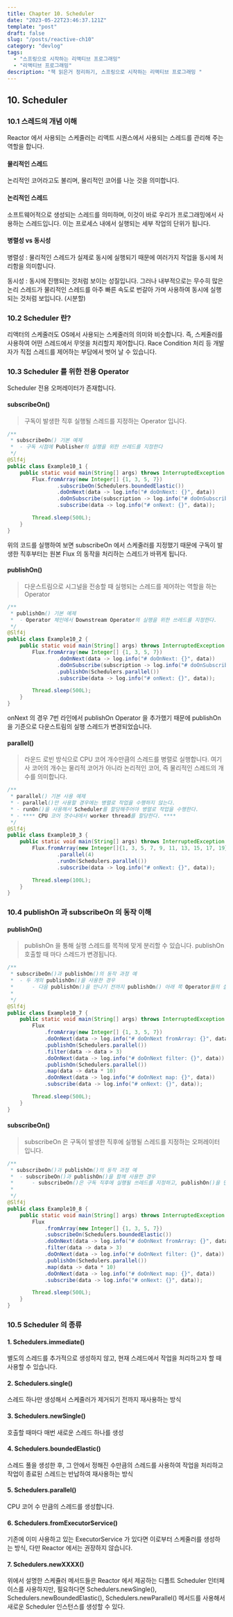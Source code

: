 ```yaml
---
title: Chapter 10. Scheduler
date: "2023-05-22T23:46:37.121Z"
template: "post"
draft: false
slug: "/posts/reactive-ch10"
category: "devlog"
tags:
  - "스프링으로 시작하는 리액티브 프로그래밍"
  - "리액티브 프로그래밍"
description: "책 읽은거 정리하기, 스프링으로 시작하는 리액티브 프로그래밍 "
---
```


## 10. Scheduler

### 10.1 스레드의 개념 이해 
Reactor 에서 사용되는 스케줄러는 리액트 시퀀스에서 사용되는 스레드를 관리해 주는 역할을 합니다. 

#### 물리적인 스레드 
논리적인 코어라고도 불리며, 물리적인 코어를 나눈 것을 의미합니다. 

#### 논리적인 스레드 
소프트웨어적으로 생성되는 스레드를 의미하며, 이것이 바로 우리가 프로그래밍에서 사용하는 스레드입니다. 이는 프로세스 내에서 실행되는 세부 작업의 단위가 됩니다. 

#### 병렬성 vs 동시성
병렬성 : 물리적인 스레드가 실제로 동시에 실행되기 때문에 여러가지 작업을 동시에 처리함을 의미합니다.

동시성 : 동시에 진행되는 것처럼 보이는 성질입니다. 그러나 내부적으로는 무수히 많은 논리 스레드가 물리적인 스레드를 아주 빠른 속도로 번갈아 가며 사용하여 동시에 실행되는 것처럼 보입니다. (시분할)

### 10.2 Scheduler 란?
리액터의 스케줄러도 OS에서 사용되는 스케줄러의 의미와 비슷합니다. 즉, 스케줄러를 사용하여 어떤 스레드에서 무엇을 처리할지 제어합니다. Race Condition 처리 등 개발자가 직접 스레드를 제어하는 부담에서 벗어 날 수 있습니다. 

### 10.3 Scheduler 를 위한 전용 Operator
Scheduler 전용 오퍼레이터가 존재합니다.

#### subscribeOn()
> 구독이 발생한 직후 실행될 스레드를 지정하는 Operator 입니다. 
~~~java
/**
 * subscribeOn() 기본 예제
 *  - 구독 시점에 Publisher의 실행을 위한 쓰레드를 지정한다
 */
@Slf4j
public class Example10_1 {
    public static void main(String[] args) throws InterruptedException {
        Flux.fromArray(new Integer[] {1, 3, 5, 7})
                .subscribeOn(Schedulers.boundedElastic())
                .doOnNext(data -> log.info("# doOnNext: {}", data))
                .doOnSubscribe(subscription -> log.info("# doOnSubscribe"))
                .subscribe(data -> log.info("# onNext: {}", data));

        Thread.sleep(500L);
    }
}
~~~

위의 코드를 실행하여 보면 subscribeOn 에서 스케줄러를 지정했기 때문에 구독이 발생한 직후부터는 원본 Flux 의 동작을 처리하는 스레드가 바뀌게 됩니다.

#### publishOn()
> 다운스트림으로 시그널을 전송할 때 실행되는 스레드를 제어하는 역할을 하는 Operator 

~~~java
/**
 * publishOn() 기본 예제
 *  - Operator 체인에서 Downstream Operator의 실행을 위한 쓰레드를 지정한다.
 */
@Slf4j
public class Example10_2 {
    public static void main(String[] args) throws InterruptedException {
        Flux.fromArray(new Integer[] {1, 3, 5, 7})
                .doOnNext(data -> log.info("# doOnNext: {}", data))
                .doOnSubscribe(subscription -> log.info("# doOnSubscribe"))
                .publishOn(Schedulers.parallel())
                .subscribe(data -> log.info("# onNext: {}", data));

        Thread.sleep(500L);
    }
}
~~~

onNext 의 경우 7번 라인에서 publishOn Operator 을 추가했기 때문에 publishOn 을 기준으로 다운스트림의 실행 스레드가 변경되었습니다.

#### parallel()
> 라운드 로빈 방식으로 CPU 코어 개수만큼의 스레드를 병렬로 실행합니다. 여기사 코어의 개수는 물리적 코어가 아니라 논리적인 코어, 즉 물리적인 스레드의 개수를 의미합니다. 

~~~java
/**
 * parallel() 기본 사용 예제
 * - parallel()만 사용할 경우에는 병렬로 작업을 수행하지 않는다.
 * - runOn()을 사용해서 Scheduler를 할당해주어야 병렬로 작업을 수행한다.
 * - **** CPU 코어 갯수내에서 worker thread를 할당한다. ****
 */
@Slf4j
public class Example10_3 {
    public static void main(String[] args) throws InterruptedException {
        Flux.fromArray(new Integer[]{1, 3, 5, 7, 9, 11, 13, 15, 17, 19})
                .parallel(4)
                .runOn(Schedulers.parallel())
                .subscribe(data -> log.info("# onNext: {}", data));

        Thread.sleep(100L);
    }
}
~~~

### 10.4 publishOn 과 subscribeOn 의 동작 이해 

#### publishOn()
> publishOn 을 통해 실행 스레드를 목적에 맞게 분리할 수 있습니다. publishOn 호출할 때 마다 스레드가 변경됩니다.

~~~java
/**
 * subscribeOn()과 publishOn()의 동작 과정 예
 *  - 두 개의 publishOn()을 사용한 경우
 *      - 다음 publishOn()을 만나기 전까지 publishOn() 아래 쪽 Operator들의 실행 쓰레드를 변경한다.
 *
 */
@Slf4j
public class Example10_7 {
    public static void main(String[] args) throws InterruptedException {
        Flux
            .fromArray(new Integer[] {1, 3, 5, 7})
            .doOnNext(data -> log.info("# doOnNext fromArray: {}", data))
            .publishOn(Schedulers.parallel())
            .filter(data -> data > 3)
            .doOnNext(data -> log.info("# doOnNext filter: {}", data))
            .publishOn(Schedulers.parallel())
            .map(data -> data * 10)
            .doOnNext(data -> log.info("# doOnNext map: {}", data))
            .subscribe(data -> log.info("# onNext: {}", data));

        Thread.sleep(500L);
    }
}
~~~

#### subscribeOn()
> subscribeOn 은 구독이 발생한 직후에 실행될 스레드를 지정하는 오퍼레이터 입니다. 

~~~java
/**
 * subscribeOn()과 publishOn()의 동작 과정 예
 *  - subscribeOn()과 publishOn()을 함께 사용한 경우
 *      - subscribeOn()은 구독 직후에 실행될 쓰레드를 지정하고, publishOn()을 만나기 전까지 쓰레드를 변경하지 않는다.
 *
 */
@Slf4j
public class Example10_8 {
    public static void main(String[] args) throws InterruptedException {
        Flux
            .fromArray(new Integer[] {1, 3, 5, 7})
            .subscribeOn(Schedulers.boundedElastic())
            .doOnNext(data -> log.info("# doOnNext fromArray: {}", data))
            .filter(data -> data > 3)
            .doOnNext(data -> log.info("# doOnNext filter: {}", data))
            .publishOn(Schedulers.parallel())
            .map(data -> data * 10)
            .doOnNext(data -> log.info("# doOnNext map: {}", data))
            .subscribe(data -> log.info("# onNext: {}", data));

        Thread.sleep(500L);
    }
}
~~~

### 10.5 Scheduler 의 종류  

#### 1. Schedulers.immediate()

별도의 스레드를 추가적으로 생성하지 않고, 현재 스레드에서 작업을 처리하고자 할 때 사용할 수 있습니다. 

#### 2. Schedulers.single()
스레드 하나만 생성해서 스케줄러가 제거되기 전까지 재사용하는 방식 

#### 3. Schedulers.newSingle()
호출할 때마다 매번 새로운 스레드 하나를 생성 

#### 4. Schedulers.boundedElastic()
스레드 풀을 생성한 후, 그 안에서 정해진 수만큼의 스레드를 사용하여 작업을 처리하고 작업이 종료된 스레드는 반납하여 재사용하는 방식

#### 5. Schedulers.parallel()
CPU 코어 수 만큼의 스레드를 생성합니다.

#### 6. Schedulers.fromExecutorService()
기존에 이미 사용하고 있는 ExecutorService 가 있다면 이로부터 스케줄러를 생성하는 방식, 다만 Reactor 에서는 권장하지 않습니다.

#### 7. Schedulers.newXXXX()
위에서 설명한 스케쥴러 메서드들은 Reactor 에서 제공하는 디폴트 Scheduler 인터페이스를 사용하지만, 필요하다면 Schedulers.newSingle(), Schedulers.newBoundedElastic(), Schedulers.newParallel() 메서드를 사용해서 새로운 Scheduler 인스턴스를 생성할 수 있다. 